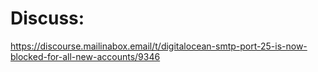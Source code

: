 # Discuss:
https://discourse.mailinabox.email/t/digitalocean-smtp-port-25-is-now-blocked-for-all-new-accounts/9346
